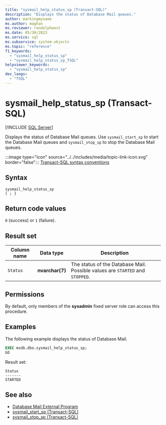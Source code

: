 ```yaml
---
title: "sysmail_help_status_sp (Transact-SQL)"
description: "Displays the status of Database Mail queues."
author: markingmyname
ms.author: maghan
ms.reviewer: randolphwest
ms.date: 05/30/2023
ms.service: sql
ms.subservice: system-objects
ms.topic: "reference"
f1_keywords:
  - "sysmail_help_status_sp"
  - "sysmail_help_status_sp_TSQL"
helpviewer_keywords:
  - "sysmail_help_status_sp"
dev_langs:
  - "TSQL"
---
```

# sysmail_help_status_sp (Transact-SQL)

[!INCLUDE [SQL Server](../../includes/applies-to-version/sqlserver.md)]

Displays the status of Database Mail queues. Use `sysmail_start_sp` to start the Database Mail queues and `sysmail_stop_sp` to stop the Database Mail queues.

:::image type="icon" source="../../includes/media/topic-link-icon.svg" border="false"::: [Transact-SQL syntax conventions](../../t-sql/language-elements/transact-sql-syntax-conventions-transact-sql.md)

## Syntax

```syntaxsql
sysmail_help_status_sp
[ ; ]
```

## Return code values

`0` (success) or `1` (failure).

## Result set

| Column name | Data type | Description |
| --- | --- | --- |
| `Status` | **nvarchar(7)** | The status of the Database Mail. Possible values are `STARTED` and `STOPPED`. |

## Permissions

By default, only members of the **sysadmin** fixed server role can access this procedure.

## Examples

The following example displays the status of Database Mail.

```sql
EXEC msdb.dbo.sysmail_help_status_sp;
GO
```

Result set:

```output
Status
-------
STARTED
```

## See also

- [Database Mail External Program](../database-mail/database-mail-external-program.md)
- [sysmail_start_sp (Transact-SQL)](sysmail-start-sp-transact-sql.md)
- [sysmail_stop_sp (Transact-SQL)](sysmail-stop-sp-transact-sql.md)
